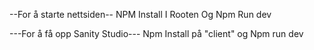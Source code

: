 --For å starte nettsiden--
NPM Install I Rooten Og Npm Run dev

---For å få opp Sanity Studio---
Npm Install på "client" og Npm run dev
